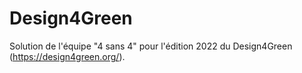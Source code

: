 # Design4Green
Solution de l'équipe "4 sans 4" pour l'édition 2022 du Design4Green (https://design4green.org/).
